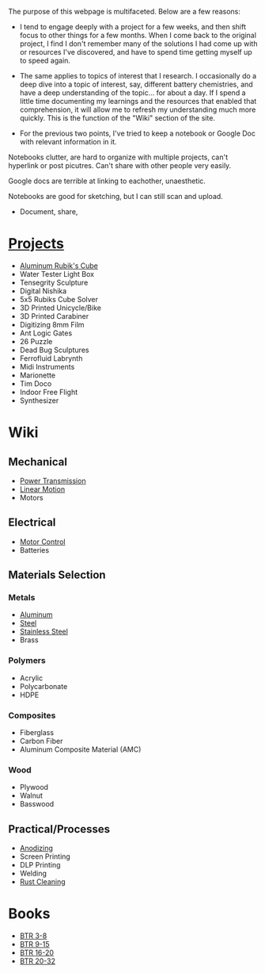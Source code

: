 The purpose of this webpage is multifaceted.  Below are a few reasons:

* I tend to engage deeply with a project for a few weeks, and then shift focus to other things for a few months.  When I come back to the original project, I find I don't remember many of the solutions I had come up with or resources I've discovered, and have to spend time getting myself up to speed again.

* The same applies to topics of interest that I research.  I occasionally do a deep dive into a topic of interest, say, different battery chemistries, and have a deep understanding of the topic... for about a day.  If I spend a little time documenting my learnings and the resources that enabled that comprehension, it will allow me to refresh my understanding much more quickly.  This is the function of the "Wiki" section of the site.

* For the previous two points, I've tried to keep a notebook or Google Doc with relevant information in it.  

Notebooks clutter, are hard to organize with multiple projects, can't hyperlink or post picutres.  Can't share with other people very easily.

Google docs are terrible at linking to eachother, unaesthetic.

Notebooks are good for sketching, but I can still scan and upload.

* Document, share, 

# [Projects](./pages/projects)

* [Aluminum Rubik's Cube](./pages/aluminum-rubiks-cube)
* Water Tester Light Box
* Tensegrity Sculpture
* Digital Nishika
* 5x5 Rubiks Cube Solver
* 3D Printed Unicycle/Bike
* 3D Printed Carabiner
* Digitizing 8mm Film
* Ant Logic Gates
* 26 Puzzle
* Dead Bug Sculptures
* Ferrofluid Labrynth
* Midi Instruments
* Marionette
* Tim Doco
* Indoor Free Flight
* Synthesizer


# Wiki

## Mechanical
* [Power Transmission](./pages/power-transmission)
* [Linear Motion](./pages/linear-motion)
* Motors

## Electrical
* [Motor Control](./pages/motor-control)
* Batteries

## Materials Selection
### Metals
* [Aluminum](./pages/aluminum)
* [Steel](./pages/steel)
* [Stainless Steel](./pages/stainless-steel)
* Brass
### Polymers
* Acrylic
* Polycarbonate
* HDPE
### Composites
* Fiberglass
* Carbon Fiber
* Aluminum Composite Material (AMC)
### Wood
* Plywood
* Walnut
* Basswood

## Practical/Processes
* [Anodizing](./pages/anodizing)
* Screen Printing
* DLP Printing
* Welding
* [Rust Cleaning](./pages/rust-cleaning)

# Books
* [BTR 3-8](./books/btr3-8.pdf)
* [BTR 9-15](./books/btr9-15.pdf)
* [BTR 16-20](./books/btr16-20.pdf)
* [BTR 20-32](./books/btr20-32.pdf)